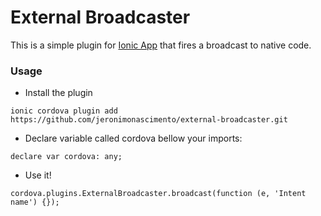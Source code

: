 External Broadcaster
======

This is a simple plugin for [Ionic App](http://ionicframework.com/) that fires a broadcast to native code.

### Usage 

* Install the plugin

```
ionic cordova plugin add https://github.com/jeronimonascimento/external-broadcaster.git
```

* Declare variable called cordova bellow your imports:
```
declare var cordova: any;
```

* Use it!

```
cordova.plugins.ExternalBroadcaster.broadcast(function (e, 'Intent name') {});
```
 
